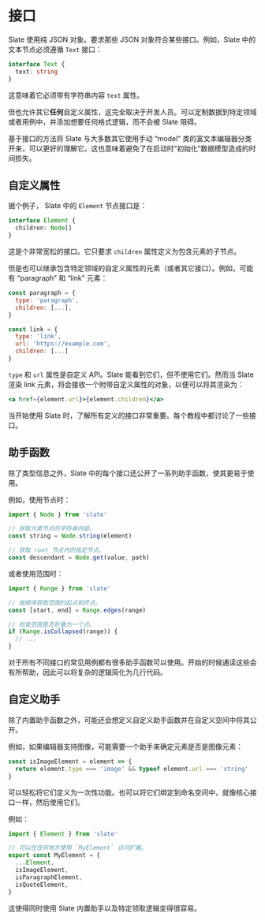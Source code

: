 # 接口

Slate 使用纯 JSON 对象。要求那些 JSON 对象符合某些接口。例如，Slate 中的文本节点必须遵循 `Text` 接口：

```typescript
interface Text {
  text: string
}
```

这意味着它必须带有字符串内容 `text` 属性。

但也允许其它**任何**自定义属性，这完全取决于开发人员。可以定制数据到特定领域或者用例中，并添加想要任何格式逻辑，而不会被 Slate 阻碍。

基于接口的方法将 Slate 与大多数其它使用手动 “model” 类的富文本编辑器分类开来，可以更好的理解它。这也意味着避免了在启动时“初始化”数据模型造成的时间损失。

## 自定义属性

据个例子， Slate 中的 `Element` 节点接口是：

```typescript
interface Element {
  children: Node[]
}
```

这是个非常宽松的接口。它只要求 `children` 属性定义为包含元素的子节点。

但是也可以继承包含特定领域的自定义属性的元素（或者其它接口）。例如，可能有 “paragraph” 和 “link” 元素：

```javascript
const paragraph = {
  type: 'paragraph',
  children: [...],
}

const link = {
  type: 'link',
  url: 'https://example.com',
  children: [...]
}
```

`type` 和 `url` 属性是自定义 API。Slate 能看到它们，但不使用它们。然而当 Slate 渲染 link 元素，将会接收一个附带自定义属性的对象，以便可以将其渲染为：

```jsx
<a href={element.url}>{element.children}</a>
```

当开始使用 Slate 时，了解所有定义的接口非常重要。每个教程中都讨论了一些接口。

## 助手函数

除了类型信息之外，Slate 中的每个接口还公开了一系列助手函数，使其更易于使用。

例如，使用节点时：

```javascript
import { Node } from 'slate'

// 获取元素节点的字符串内容。
const string = Node.string(element)

// 获取 root 节点内的指定节点。
const descendant = Node.get(value, path)
```

或者使用范围时：

```javascript
import { Range } from 'slate'

// 按顺序获取范围的起点和终点。
const [start, end] = Range.edges(range)

// 检查范围是否折叠为一个点。
if (Range.isCollapsed(range)) {
  // ...
}
```

对于所有不同接口的常见用例都有很多助手函数可以使用。开始的时候通读这些会有所帮助，因此可以将复杂的逻辑简化为几行代码。

## 自定义助手

除了内置助手函数之外，可能还会想定义自定义助手函数并在自定义空间中将其公开。

例如，如果编辑器支持图像，可能需要一个助手来确定元素是否是图像元素：

```javascript
const isImageElement = element => {
  return element.type === 'image' && typeof element.url === 'string'
}
```

可以轻松将它们定义为一次性功能。也可以将它们绑定到命名空间中，就像核心接口一样，然后使用它们。

例如：

```javascript
import { Element } from 'slate'

// 可以在任何地方使用 `MyElement` 访问扩展。
export const MyElement = {
  ...Element,
  isImageElement,
  isParagraphElement,
  isQuoteElement,
}
```

这使得同时使用 Slate 内置助手以及特定领取逻辑变得很容易。
